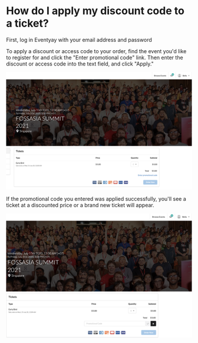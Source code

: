 # How do I apply my discount code to a ticket?

First, log in Eventyay with your email address and password

To apply a discount or access code to your order, find the event you'd like to register for and click the "Enter promotional code" link. Then enter the discount or access code into the text field, and click "Apply." 


![Overview page](/event-setup/images/Enter-discount-code-1.png)


If the promotional code you entered was applied successfully, you'll see a ticket at a discounted price or a brand new ticket will appear. 


![Overview page](/event-setup/images/Enter-discount-code-2.png)

